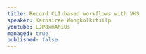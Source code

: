 ```yaml
---
title: Record CLI-based workflows with VHS
speaker: Karnsiree Wongkolkitsilp
youtube: LJP8xmAhiUs
managed: true
published: false
---
```


